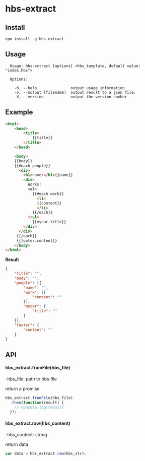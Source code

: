 # hbs-extract

## Install

```
npm install -g hbs-extract
```

## Usage

```
  Usage: hbs-extract [options] <hbs_template, default value: "index.hbs">

  Options:

    -h, --help               output usage information
    -o, --output [filename]  output result to a json file.
    -V, --version            output the version number
```

## Example

```html
<html>
	<head>
		<title>
			{{title}}
		</title>
	</head>

	<body>
    {{body}}
    {{#each people}}
      <div>
        <h1>name:</h1>{{name}}
        <div>
          Works:
          <ul>
            {{#each work}}
              <li>
              {{content}}
              </li>
            {{/each}}
          </ul>
            {{mycar.title}}
        </div>
      </div>
     {{/each}}
     {{footer.content}}
	</body>
</html>
```

**Result**

```json
{
    "title": "",
    "body": "",
    "people": [{
        "name": "",
        "work": [{
            "content": ""
        }],
        "mycar": {
            "title": ""
        }
    }],
    "footer": {
        "content": ""
    }
}
```

## API

#### hbs_extract.fromFile(hbs_file)

-hbs_file: path to hbs file

return a promise 

``` javascript
hbs_extract.fromFile(hbs_file)
  .then(function(result) {
    // console.log(result)
  });
```

#### hbs_extract.raw(hbs_content)

-hbs_content: string

return data 

``` javascript
var data = hbs_extract.raw(hbs_str);

```
